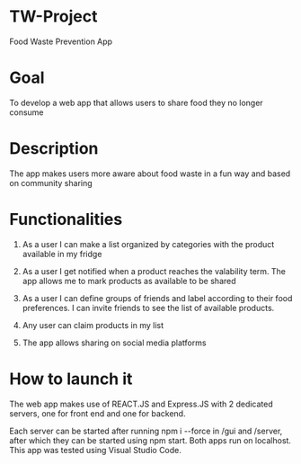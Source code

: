# TW-Project
Food Waste Prevention App

# Goal
To develop a web app that allows users to share food they no longer consume

# Description
The app makes users more aware about food waste in a fun way and based on community sharing

# Functionalities
1. As a user I can make a list organized by categories with the product available in my fridge

2. As a user I get notified when a product reaches the valability term. The app allows me to mark products as available to be shared

3. As a user I can define groups of friends and label according to their food preferences. I can invite friends to see the list of available products.

4. Any user can claim products in my list

5. The app allows sharing on social media platforms


# How to launch it
The web app makes use of REACT.JS and Express.JS with 2 dedicated servers, one for front end and one for backend.

Each server can be started after running npm i --force in /gui and /server, after which they can be started using npm start. Both apps run on localhost.
This app was tested using Visual Studio Code.
